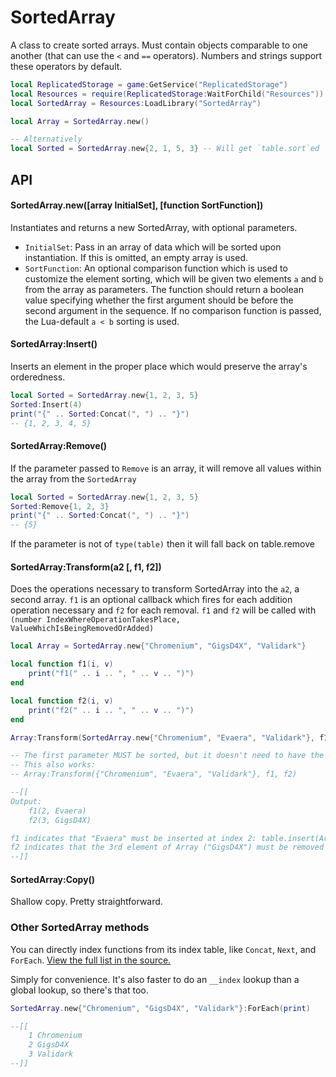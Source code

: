 # SortedArray
A class to create sorted arrays. Must contain objects comparable to one another (that can use the `<` and `==` operators). Numbers and strings support these operators by default.
```lua
local ReplicatedStorage = game:GetService("ReplicatedStorage")
local Resources = require(ReplicatedStorage:WaitForChild("Resources"))
local SortedArray = Resources:LoadLibrary("SortedArray")

local Array = SortedArray.new()

-- Alternatively
local Sorted = SortedArray.new{2, 1, 5, 3} -- Will get `table.sort`ed
```

## API
#### SortedArray.new([array InitialSet], [function SortFunction])
Instantiates and returns a new SortedArray, with optional parameters.
- `InitialSet`: Pass in an array of data which will be sorted upon instantiation. If this is omitted, an empty array is used.
- `SortFunction`: An optional comparison function which is used to customize the element sorting, which will be given two elements `a` and `b` from the array as parameters. The function should return a boolean value specifying whether the first argument should be before the second argument in the sequence. If no comparison function is passed, the Lua-default `a < b` sorting is used.

#### SortedArray:Insert()
Inserts an element in the proper place which would preserve the array's orderedness.
```lua
local Sorted = SortedArray.new{1, 2, 3, 5}
Sorted:Insert(4)
print("{" .. Sorted:Concat(", ") .. "}")
-- {1, 2, 3, 4, 5}
```

#### SortedArray:Remove()
If the parameter passed to `Remove` is an array, it will remove all values within the array from the `SortedArray`
```lua
local Sorted = SortedArray.new{1, 2, 3, 5}
Sorted:Remove{1, 2, 3}
print("{" .. Sorted:Concat(", ") .. "}")
-- {5}
```

If the parameter is not of `type(table)` then it will fall back on table.remove

#### SortedArray:Transform(a2 [, f1, f2])
Does the operations necessary to transform SortedArray into the `a2`, a second array. `f1` is an optional callback which fires for each addition operation necessary and `f2` for each removal. `f1` and `f2` will be called with `(number IndexWhereOperationTakesPlace, ValueWhichIsBeingRemovedOrAdded)`
```lua
local Array = SortedArray.new{"Chromenium", "GigsD4X", "Validark"}

local function f1(i, v)
	print("f1(" .. i .. ", " .. v .. ")")
end

local function f2(i, v)
	print("f2(" .. i .. ", " .. v .. ")")
end

Array:Transform(SortedArray.new{"Chromenium", "Evaera", "Validark"}, f1, f2)

-- The first parameter MUST be sorted, but it doesn't need to have the `SortedArray` metatable
-- This also works:
-- Array:Transform({"Chromenium", "Evaera", "Validark"}, f1, f2)

--[[
Output:
	f1(2, Evaera)
	f2(3, GigsD4X)

f1 indicates that "Evaera" must be inserted at index 2: table.insert(Array, 2, "Evaera")
f2 indicates that the 3rd element of Array ("GigsD4X") must be removed (AFTER the previous operation shifted the array forward): table.remove(Array, 3)
--]]
```
#### SortedArray:Copy()
Shallow copy. Pretty straightforward.

### Other SortedArray methods
You can directly index functions from its index table, like `Concat`, `Next`, and `ForEach`. [View the full list in the source.](https://github.com/RoStrap/Utility/blob/master/SortedArray.lua#L9)

Simply for convenience. It's also faster to do an `__index` lookup than a global lookup, so there's that too.

```lua
SortedArray.new{"Chromenium", "GigsD4X", "Validark"}:ForEach(print)

--[[
	1 Chromenium
	2 GigsD4X
	3 Validark
--]]
```
